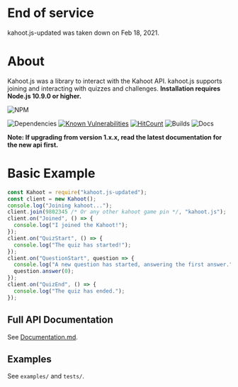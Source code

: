 # End of service
kahoot.js-updated was taken down on Feb 18, 2021.

# About
Kahoot.js was a library to interact with the Kahoot API. kahoot.js supports joining and interacting with quizzes and challenges.
**Installation requires Node.js 10.9.0 or higher.**

![NPM](https://nodei.co/npm/kahoot.js-updated.png)

![Dependencies](https://david-dm.org/theusaf/kahoot.js-updated.svg) [![Known Vulnerabilities](https://snyk.io/test/github/theusaf/kahoot.js-updated/badge.svg)](https://snyk.io/test/github/theusaf/kahoot.js-updated) [![HitCount](https://hits.dwyl.com/theusaf/kahoot.js-updated.svg)](https://hits.dwyl.com/theusaf/kahoot.js-updated) ![Builds](https://travis-ci.com/theusaf/kahoot.js-updated.svg?branch=master) ![Docs](https://inch-ci.org/github/theusaf/kahoot.js-updated.svg?branch=master)

**Note: If upgrading from version 1.x.x, read the latest documentation for the new api first.**

# Basic Example
```js
const Kahoot = require("kahoot.js-updated");
const client = new Kahoot();
console.log("Joining kahoot...");
client.join(9802345 /* Or any other kahoot game pin */, "kahoot.js");
client.on("Joined", () => {
  console.log("I joined the Kahoot!");
});
client.on("QuizStart", () => {
  console.log("The quiz has started!");
});
client.on("QuestionStart", question => {
  console.log("A new question has started, answering the first answer.");
  question.answer(0);
});
client.on("QuizEnd", () => {
  console.log("The quiz has ended.");
});
```

## Full API Documentation
See [Documentation.md](Documentation.md).

## Examples
See `examples/` and `tests/`.
